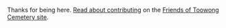 Thanks for being here. [Read about contributing](https://1871fotc.github.io/site/about/legal) on the [Friends of Toowong Cemetery site](https://1871fotc.github.io).
